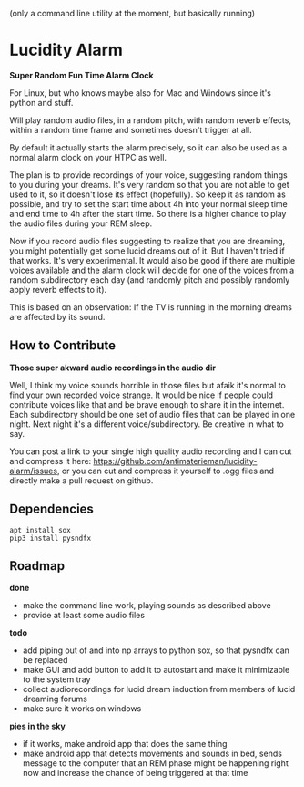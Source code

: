 (only a command line utility at the moment, but basically running)

# Lucidity Alarm
**Super Random Fun Time Alarm Clock**

For Linux, but who knows maybe also for Mac and Windows since it's python and stuff.

Will play random audio files, in a random pitch, with random reverb effects,
within a random time frame and sometimes doesn't trigger at all.

By default it actually starts the alarm precisely, so it can also be
used as a normal alarm clock on your HTPC as well.

The plan is to provide recordings of your voice, suggesting random things to you
during your dreams. It's very random so that you are not able to get used to it,
so it doesn't lose its effect (hopefully). So keep it as random as possible, and try to set
the start time about 4h into your normal sleep time and end time to 4h after the
start time. So there is a higher chance to play the audio files during your REM sleep.

Now if you record audio files suggesting to realize that you are dreaming, you might
potentially get some lucid dreams out of it. But I haven't tried if that works. It's
very experimental. It would also be good if there are multiple voices available and
the alarm clock will decide for one of the voices from a random subdirectory each day
(and randomly pitch and possibly randomly apply reverb effects to it).

This is based on an observation: If the TV is running in the morning
dreams are affected by its sound.

## How to Contribute

**Those super akward audio recordings in the audio dir**

Well, I think my voice sounds horrible in those files but afaik it's normal to find your
own recorded voice strange. It would be nice if people could contribute voices like that and be brave
enough to share it in the internet. Each subdirectory should be one set of audio
files that can be played in one night. Next night it's a different voice/subdirectory.
Be creative in what to say.

You can post a link to your single high quality audio recording and I can
cut and compress it here: https://github.com/antimaterieman/lucidity-alarm/issues,
or you can cut and compress it yourself to .ogg files and directly make a pull request on github.

## Dependencies

```
apt install sox
pip3 install pysndfx
```

## Roadmap

**done**
- make the command line work, playing sounds as described above
- provide at least some audio files

**todo**
- add piping out of and into np arrays to python sox, so that pysndfx can be replaced
- make GUI and add button to add it to autostart and make it minimizable to the system tray
- collect audiorecordings for lucid dream induction from members of lucid dreaming forums
- make sure it works on windows

**pies in the sky**
- if it works, make android app that does the same thing
- make android app that detects movements and sounds in bed, sends message to the computer that
an REM phase might be happening right now and increase the chance of being triggered at that time

